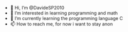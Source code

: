 - 👋 Hi, I’m @DavideSP2010
- 👀 I’m interested in learning programming and math
- 🌱 I’m currently learning the programming language C
- 📫 How to reach me, for now i want to stay anon

<!---
DavideSP2010/DavideSP2010 is a ✨ special ✨ repository because its `README.md` (this file) appears on your GitHub profile.
You can click the Preview link to take a look at your changes.
--->

